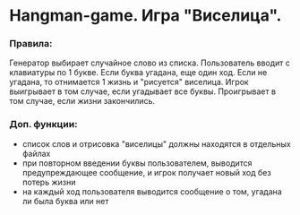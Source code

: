 # Hangman-game. Игра "Виселица".    
### Правила:    
Генератор выбирает случайное слово из списка. Пользователь вводит с клавиатуры по 1 букве. Если буква угадана, еще один ход. Если не угадана, то отнимается 1 жизнь и "рисуется" виселица. Игрок выигрывает в том случае, если угадывает все буквы. Проигрывает в том случае, если жизни закончились.  
### Доп. функции: 
+ список слов и отрисовка "виселицы" должны находятся в отдельных файлах
+ при повторном введении буквы пользователем, выводится предупреждающее сообщение, и игрок получает новый ход без потерь жизни
+ на каждый ход пользователя выводится сообщение о том, угадана ли была буква или нет

